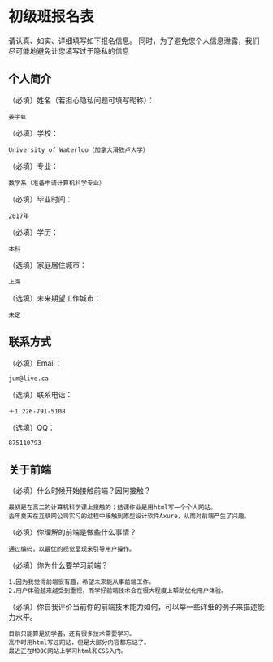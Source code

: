 # 初级班报名表

请认真、如实、详细填写如下报名信息。
同时，为了避免您个人信息泄露，我们尽可能地避免让您填写过于隐私的信息

## 个人简介

（必填）姓名（若担心隐私问题可填写昵称）：

    姜宇虹
（必填）学校：

    University of Waterloo（加拿大滑铁卢大学） 
（必填）专业：

    数学系（准备申请计算机科学专业）
（必填）毕业时间：

    2017年
（必填）学历：

    本科
（选填）家庭居住城市：

    上海
（选填）未来期望工作城市：

    未定

## 联系方式

（必填）Email：

    jum@live.ca 
（选填）联系电话：

    ＋1 226-791-5108
（选填）QQ：

    875110793

## 关于前端

（必填）什么时候开始接触前端？因何接触？

    最初是在高二的计算机科学课上接触的；结课作业是用html写一个个人网站。
    去年夏天在互联网公司实习的过程中接触到原型设计软件Axure，从而对前端产生了兴趣。

（必填）你理解的前端是做些什么事情？

    通过编码，以最优的视觉呈现来引导用户操作。

（必填）你为什么要学习前端？

    1.因为我觉得前端很有趣，希望未来能从事前端工作。
    2.用户体验越来越受到重视，而学好前端技术会在很大程度上帮助优化用户体验。

（必填）你自我评价当前你的前端技术能力如何，可以举一些详细的例子来描述能力水平。

    目前只能算是初学者，还有很多技术需要学习。
    高中时用html写过网站，但是大部分内容都忘记了。
    最近正在MOOC网站上学习html和CSS入门。
